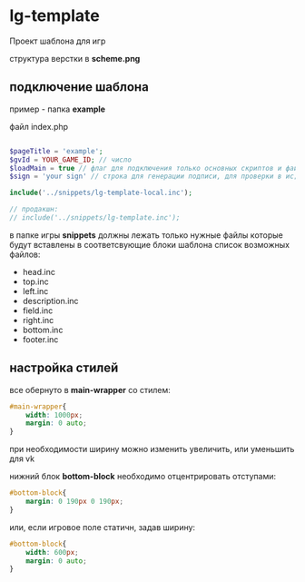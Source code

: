 # lg-template
Проект шаблона для игр

структура верстки в **scheme.png**
## подключение шаблона

пример - папка **example**

файл index.php
``` php

$pageTitle = 'example';
$gvId = YOUR_GAME_ID; // число
$loadMain = true // флаг для подключения только основных скриптов и файлов стилей;
$sign = 'your sign' // строка для генерации подписи, для проверки в ис;

include('../snippets/lg-template-local.inc');

// продакшн:
// include('../snippets/lg-template.inc');
```
в папке игры **snippets** должны лежать только нужные файлы которые будут вставлены в соответсвующие блоки шаблона
список возможных файлов:
- head.inc
- top.inc
- left.inc
- description.inc
- field.inc
- right.inc
- bottom.inc
- footer.inc

## настройка стилей

все обернуто в **main-wrapper** со стилем:

```css
#main-wrapper{
    width: 1000px;
    margin: 0 auto;
}
```
при необходимости ширину можно изменить увеличить, или уменьшить для vk

нижний блок **bottom-block** необходимо отцентрировать отступами:
```css
#bottom-block{
    margin: 0 190px 0 190px;
}
```

или, если игровое поле статичн, задав ширину:

```css
#bottom-block{
    width: 600px;
    margin: 0 auto;
}
```
